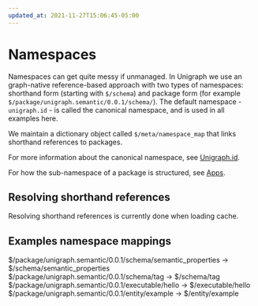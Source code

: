 ```yaml
---
updated_at: 2021-11-27T15:06:45-05:00
---
```

# Namespaces

Namespaces can get quite messy if unmanaged. In Unigraph we use an graph-native reference-based approach with two types of namespaces: shorthand form (starting with `$/schema`) and package form (for example `$/package/unigraph.semantic/0.0.1/schema/`). The default namespace - `unigraph.id` - is called the canonical namespace, and is used in all examples here.

We maintain a dictionary object called `$/meta/namespace_map` that links shorthand references to packages.

For more information about the canonical namespace, see [Unigraph.id](./unigraph_id.md).

For how the sub-namespace of a package is structured, see [Apps](./apps.md).

## Resolving shorthand references

Resolving shorthand references is currently done when loading cache. 

## Examples namespace mappings
$/package/unigraph.semantic/0.0.1/schema/semantic_properties -> $/schema/semantic_properties
$/package/unigraph.semantic/0.0.1/schema/tag -> $/schema/tag
$/package/unigraph.semantic/0.0.1/executable/hello -> $/executable/hello
$/package/unigraph.semantic/0.0.1/entity/example -> $/entity/example